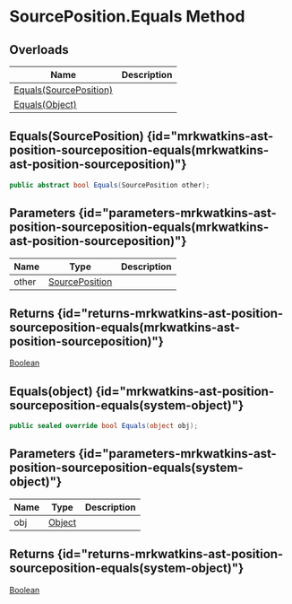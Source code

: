 # SourcePosition.Equals Method
## Overloads

| Name | Description |
| ---- | ----------- |
| [Equals(SourcePosition)](MrKWatkins.Ast.Position.SourcePosition.Equals.md#mrkwatkins-ast-position-sourceposition-equals(mrkwatkins-ast-position-sourceposition)) |  |
| [Equals(Object)](MrKWatkins.Ast.Position.SourcePosition.Equals.md#mrkwatkins-ast-position-sourceposition-equals(system-object)) |  |

## Equals(SourcePosition) {id="mrkwatkins-ast-position-sourceposition-equals(mrkwatkins-ast-position-sourceposition)"}

```c#
public abstract bool Equals(SourcePosition other);
```

## Parameters {id="parameters-mrkwatkins-ast-position-sourceposition-equals(mrkwatkins-ast-position-sourceposition)"}

| Name | Type | Description |
| ---- | ---- | ----------- |
| other | [SourcePosition](MrKWatkins.Ast.Position.SourcePosition.md) |  |

## Returns {id="returns-mrkwatkins-ast-position-sourceposition-equals(mrkwatkins-ast-position-sourceposition)"}

[Boolean](https://learn.microsoft.com/en-gb/dotnet/api/System.Boolean)
## Equals(object) {id="mrkwatkins-ast-position-sourceposition-equals(system-object)"}

```c#
public sealed override bool Equals(object obj);
```

## Parameters {id="parameters-mrkwatkins-ast-position-sourceposition-equals(system-object)"}

| Name | Type | Description |
| ---- | ---- | ----------- |
| obj | [Object](https://learn.microsoft.com/en-gb/dotnet/api/System.Object) |  |

## Returns {id="returns-mrkwatkins-ast-position-sourceposition-equals(system-object)"}

[Boolean](https://learn.microsoft.com/en-gb/dotnet/api/System.Boolean)
